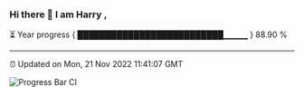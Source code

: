 ### Hi there 👋 I am Harry , 

⏳ Year progress { ██████████████████████████▁▁▁▁ } 88.90 %

---

⏰ Updated on Mon, 21 Nov 2022 11:41:07 GMT

![Progress Bar CI](https://github.com/duykhang68/duykhang68/workflows/Progress%20Bar%20CI/badge.svg)
